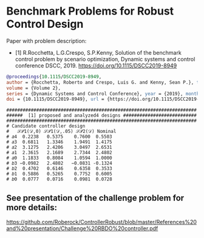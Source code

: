 # Benchmark Problems for Robust Control Design


Paper with problem description:
* [1] R.Rocchetta, L.G.Crespo, S.P.Kenny, Solution of the benchmark control problem by scenario
optimization, Dynamic systems and control conference DSCC, 2019.
https://doi.org/10.1115/DSCC2019-8949

``` bibtex
@proceedings{10.1115/DSCC2019-8949, 
author = {Rocchetta, Roberto and Crespo, Luis G. and Kenny, Sean P.}, title = "{Solution of the Benchmark Control Problem by Scenario Optimization}", 
volume = {Volume 2},
series = {Dynamic Systems and Control Conference}, year = {2019}, month = {10}, 
doi = {10.1115/DSCC2019-8949}, url = {https://doi.org/10.1115/DSCC2019-8949}}
```

```
######################################################################
######  [1] proposed and analyzed4 designs ###########################
######################################################################
# Candidate controller design    
#   𝒮𝒫1(𝒟,0) 𝒮𝒫1(𝒟,.05) 𝒮𝒫2(𝒟) Nominal
# 𝑎4  0.2238   0.5375    0.7600  0.5503
# 𝑎3  0.6811   1.3346    1.9491  1.4175
# 𝑎2  3.1275   2.4206    3.0497  2.6531
# 𝑎1  2.3615   2.1689    2.7344  2.4802
# 𝑎0  1.1833   0.8084    1.0594  1.0000
# 𝑏3 −0.0982   2.4802   −0.0831 -0.1324  
# 𝑏2  0.4702   0.6146    0.6358  0.3533
# 𝑏1  0.5886   0.5265    0.7752  0.6005
# 𝑏0  0.0777   0.0716    0.0981  0.0728
 ```


## See presentation of the challenge problem for more details:
https://github.com/Roberock/ControllerRobust/blob/master/References%20and%20presentation/Challenge%20RBDO%20controller.pdf
